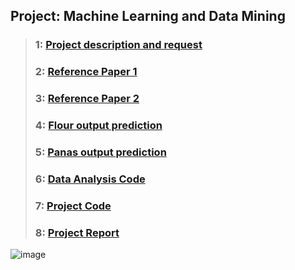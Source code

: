 ## Project: Machine Learning and Data Mining
> ### 1: [Project description and request](./ProjectSpecification.pdf)
> ### 2: [Reference Paper 1](./Unobtrusive_Sleep_Monitoring_using_Smartphones.pdf)
> ### 3: [Reference Paper 2](./StudentLIfe_AssessingMentalHealth.pdf)
> ### 4: [Flour output prediction](./flour.csv)
> ### 5: [Panas output prediction](./panas.csv)
> ### 6: [Data Analysis Code](./Data_Analysis.py)
> ### 7: [Project Code](./project_code.py)
> ### 8: [Project Report](./Project_Report.pdf)












![image](https://github.com/EdwinInAu/Fork_File_CS-Notes/blob/master/Smile.png)
